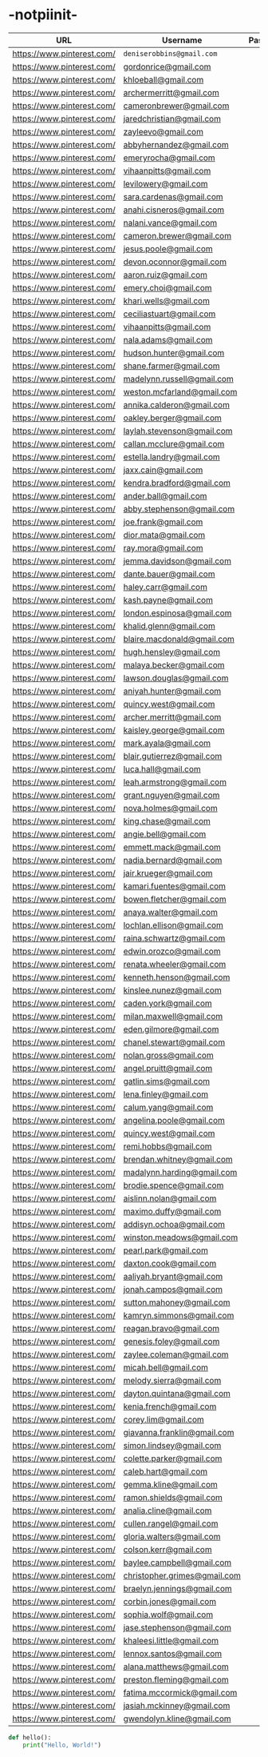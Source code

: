 # -notpiinit-
| URL                          | Username                     | Password       | Number |
|------------------------------|------------------------------|----------------|--------|
| https://www.pinterest.com/   |```deniserobbins@gmail.com```      | <n0tpiinit>    | 1      |
| https://www.pinterest.com/   | gordonrice@gmail.com         | <n0tpiinit>    | 2      |
| https://www.pinterest.com/   | khloeball@gmail.com          | <n0tpiinit>    | 3      |
| https://www.pinterest.com/   | archermerritt@gmail.com      | <n0tpiinit>    | 4      |
| https://www.pinterest.com/   | cameronbrewer@gmail.com      | <n0tpiinit>    | 5      |
| https://www.pinterest.com/   | jaredchristian@gmail.com     | <n0tpiinit>    | 6      |
| https://www.pinterest.com/   | zayleevo@gmail.com           | <n0tpiinit>    | 7      |
| https://www.pinterest.com/   | abbyhernandez@gmail.com      | <n0tpiinit>    | 8      |
| https://www.pinterest.com/   | emeryrocha@gmail.com         | <n0tpiinit>    | 9      |
| https://www.pinterest.com/   | vihaanpitts@gmail.com        | <n0tpiinit>    | 10     |
| https://www.pinterest.com/   | levilowery@gmail.com         | <n0tpiinit>    | 11     |
| https://www.pinterest.com/   | sara.cardenas@gmail.com      | <n0tpiinit>    | 12     |
| https://www.pinterest.com/   | anahi.cisneros@gmail.com     | <n0tpiinit>    | 13     |
| https://www.pinterest.com/   | nalani.vance@gmail.com       | <n0tpiinit>    | 14     |
| https://www.pinterest.com/   | cameron.brewer@gmail.com     | <n0tpiinit>    | 15     |
| https://www.pinterest.com/   | jesus.poole@gmail.com        | <n0tpiinit>    | 16     |
| https://www.pinterest.com/   | devon.oconnor@gmail.com      | <n0tpiinit>    | 17     |
| https://www.pinterest.com/   | aaron.ruiz@gmail.com         | <n0tpiinit>    | 18     |
| https://www.pinterest.com/   | emery.choi@gmail.com         | <n0tpiinit>    | 19     |
| https://www.pinterest.com/   | khari.wells@gmail.com        | <n0tpiinit>    | 20     |
| https://www.pinterest.com/   | ceciliastuart@gmail.com      | <n0tpiinit>    | 21     |
| https://www.pinterest.com/   | vihaanpitts@gmail.com        | <n0tpiinit>    | 22     |
| https://www.pinterest.com/   | nala.adams@gmail.com         | <n0tpiinit>    | 23     |
| https://www.pinterest.com/   | hudson.hunter@gmail.com      | <n0tpiinit>    | 24     |
| https://www.pinterest.com/   | shane.farmer@gmail.com       | <n0tpiinit>    | 25     |
| https://www.pinterest.com/   | madelynn.russell@gmail.com   | <n0tpiinit>    | 26     |
| https://www.pinterest.com/   | weston.mcfarland@gmail.com   | <n0tpiinit>    | 27     |
| https://www.pinterest.com/   | annika.calderon@gmail.com    | <n0tpiinit>    | 28     |
| https://www.pinterest.com/   | oakley.berger@gmail.com      | <n0tpiinit>    | 29     |
| https://www.pinterest.com/   | laylah.stevenson@gmail.com    | <n0tpiinit>    | 30     |
| https://www.pinterest.com/   | callan.mcclure@gmail.com     | <n0tpiinit>    | 31     |
| https://www.pinterest.com/   | estella.landry@gmail.com     | <n0tpiinit>    | 32     |
| https://www.pinterest.com/   | jaxx.cain@gmail.com          | <n0tpiinit>    | 33     |
| https://www.pinterest.com/   | kendra.bradford@gmail.com    | <n0tpiinit>    | 34     |
| https://www.pinterest.com/   | ander.ball@gmail.com         | <n0tpiinit>    | 35     |
| https://www.pinterest.com/   | abby.stephenson@gmail.com    | <n0tpiinit>    | 36     |
| https://www.pinterest.com/   | joe.frank@gmail.com          | <n0tpiinit>    | 37     |
| https://www.pinterest.com/   | dior.mata@gmail.com          | <n0tpiinit>    | 38     |
| https://www.pinterest.com/   | ray.mora@gmail.com           | <n0tpiinit>    | 39     |
| https://www.pinterest.com/   | jemma.davidson@gmail.com     | <n0tpiinit>    | 40     |
| https://www.pinterest.com/   | dante.bauer@gmail.com        | <n0tpiinit>    | 41     |
| https://www.pinterest.com/   | haley.carr@gmail.com         | <n0tpiinit>    | 42     |
| https://www.pinterest.com/   | kash.payne@gmail.com         | <n0tpiinit>    | 43     |
| https://www.pinterest.com/   | london.espinosa@gmail.com    | <n0tpiinit>    | 44     |
| https://www.pinterest.com/   | khalid.glenn@gmail.com       | <n0tpiinit>    | 45     |
| https://www.pinterest.com/   | blaire.macdonald@gmail.com    | <n0tpiinit>    | 46     |
| https://www.pinterest.com/   | hugh.hensley@gmail.com       | <n0tpiinit>    | 47     |
| https://www.pinterest.com/   | malaya.becker@gmail.com      | <n0tpiinit>    | 48     |
| https://www.pinterest.com/   | lawson.douglas@gmail.com     | <n0tpiinit>    | 49     |
| https://www.pinterest.com/   | aniyah.hunter@gmail.com      | <n0tpiinit>    | 50     |
| https://www.pinterest.com/   | quincy.west@gmail.com        | <n0tpiinit>    | 51     |
| https://www.pinterest.com/   | archer.merritt@gmail.com     | <n0tpiinit>    | 52     |
| https://www.pinterest.com/   | kaisley.george@gmail.com     | <n0tpiinit>    | 53     |
| https://www.pinterest.com/   | mark.ayala@gmail.com         | <n0tpiinit>    | 54     |
| https://www.pinterest.com/   | blair.gutierrez@gmail.com    | <n0tpiinit>    | 55     |
| https://www.pinterest.com/   | luca.hall@gmail.com          | <n0tpiinit>    | 56     |
| https://www.pinterest.com/   | leah.armstrong@gmail.com     | <n0tpiinit>    | 57     |
| https://www.pinterest.com/   | grant.nguyen@gmail.com       | <n0tpiinit>    | 58     |
| https://www.pinterest.com/   | nova.holmes@gmail.com        | <n0tpiinit>    | 59     |
| https://www.pinterest.com/   | king.chase@gmail.com         | <n0tpiinit>    | 60     |
| https://www.pinterest.com/   | angie.bell@gmail.com         | <n0tpiinit>    | 61     |
| https://www.pinterest.com/   | emmett.mack@gmail.com        | <n0tpiinit>    | 62     |
| https://www.pinterest.com/   | nadia.bernard@gmail.com      | <n0tpiinit>    | 63     |
| https://www.pinterest.com/   | jair.krueger@gmail.com       | <n0tpiinit>    | 64     |
| https://www.pinterest.com/   | kamari.fuentes@gmail.com     | <n0tpiinit>    | 65     |
| https://www.pinterest.com/   | bowen.fletcher@gmail.com     | <n0tpiinit>    | 66     |
| https://www.pinterest.com/   | anaya.walter@gmail.com       | <n0tpiinit>    | 67     |
| https://www.pinterest.com/   | lochlan.ellison@gmail.com    | <n0tpiinit>    | 68     |
| https://www.pinterest.com/   | raina.schwartz@gmail.com     | <n0tpiinit>    | 69     |
| https://www.pinterest.com/   | edwin.orozco@gmail.com       | <n0tpiinit>    | 70     |
| https://www.pinterest.com/   | renata.wheeler@gmail.com     | <n0tpiinit>    | 71     |
| https://www.pinterest.com/   | kenneth.henson@gmail.com     | <n0tpiinit>    | 72     |
| https://www.pinterest.com/   | kinslee.nunez@gmail.com      | <n0tpiinit>    | 73     |
| https://www.pinterest.com/   | caden.york@gmail.com         | <n0tpiinit>    | 74     |
| https://www.pinterest.com/   | milan.maxwell@gmail.com      | <n0tpiinit>    | 75     |
| https://www.pinterest.com/   | eden.gilmore@gmail.com       | <n0tpiinit>    | 76     |
| https://www.pinterest.com/   | chanel.stewart@gmail.com     | <n0tpiinit>    | 77     |
| https://www.pinterest.com/   | nolan.gross@gmail.com        | <n0tpiinit>    | 78     |
| https://www.pinterest.com/   | angel.pruitt@gmail.com       | <n0tpiinit>    | 79     |
| https://www.pinterest.com/   | gatlin.sims@gmail.com        | <n0tpiinit>    | 80     |
| https://www.pinterest.com/   | lena.finley@gmail.com        | <n0tpiinit>    | 81     |
| https://www.pinterest.com/   | calum.yang@gmail.com         | <n0tpiinit>    | 82     |
| https://www.pinterest.com/   | angelina.poole@gmail.com     | <n0tpiinit>    | 83     |
| https://www.pinterest.com/   | quincy.west@gmail.com        | <n0tpiinit>    | 84     |
| https://www.pinterest.com/   | remi.hobbs@gmail.com         | <n0tpiinit>    | 85     |
| https://www.pinterest.com/   | brendan.whitney@gmail.com    | <n0tpiinit>    | 86     |
| https://www.pinterest.com/   | madalynn.harding@gmail.com    | <n0tpiinit>    | 87     |
| https://www.pinterest.com/   | brodie.spence@gmail.com      | <n0tpiinit>    | 88     |
| https://www.pinterest.com/   | aislinn.nolan@gmail.com      | <n0tpiinit>    | 89     |
| https://www.pinterest.com/   | maximo.duffy@gmail.com       | <n0tpiinit>    | 90     |
| https://www.pinterest.com/   | addisyn.ochoa@gmail.com      | <n0tpiinit>    | 91     |
| https://www.pinterest.com/   | winston.meadows@gmail.com    | <n0tpiinit>    | 92     |
| https://www.pinterest.com/   | pearl.park@gmail.com         | <n0tpiinit>    | 93     |
| https://www.pinterest.com/   | daxton.cook@gmail.com        | <n0tpiinit>    | 94     |
| https://www.pinterest.com/   | aaliyah.bryant@gmail.com     | <n0tpiinit>    | 95     |
| https://www.pinterest.com/   | jonah.campos@gmail.com       | <n0tpiinit>    | 96     |
| https://www.pinterest.com/   | sutton.mahoney@gmail.com     | <n0tpiinit>    | 97     |
| https://www.pinterest.com/   | kamryn.simmons@gmail.com     | <n0tpiinit>    | 98     |
| https://www.pinterest.com/   | reagan.bravo@gmail.com       | <n0tpiinit>    | 99     |
| https://www.pinterest.com/   | genesis.foley@gmail.com      | <n0tpiinit>    | 100    |
| https://www.pinterest.com/   | zaylee.coleman@gmail.com     | <n0tpiinit>    | 101    |
| https://www.pinterest.com/   | micah.bell@gmail.com         | <n0tpiinit>    | 102    |
| https://www.pinterest.com/   | melody.sierra@gmail.com      | <n0tpiinit>    | 103    |
| https://www.pinterest.com/   | dayton.quintana@gmail.com    | <n0tpiinit>    | 104    |
| https://www.pinterest.com/   | kenia.french@gmail.com       | <n0tpiinit>    | 105    |
| https://www.pinterest.com/   | corey.lim@gmail.com          | <n0tpiinit>    | 106    |
| https://www.pinterest.com/   | giavanna.franklin@gmail.com   | <n0tpiinit>    | 107    |
| https://www.pinterest.com/   | simon.lindsey@gmail.com      | <n0tpiinit>    | 108    |
| https://www.pinterest.com/   | colette.parker@gmail.com     | <n0tpiinit>    | 109    |
| https://www.pinterest.com/   | caleb.hart@gmail.com         | <n0tpiinit>    | 110    |
| https://www.pinterest.com/   | gemma.kline@gmail.com        | <n0tpiinit>    | 111    |
| https://www.pinterest.com/   | ramon.shields@gmail.com      | <n0tpiinit>    | 112    |
| https://www.pinterest.com/   | analia.cline@gmail.com       | <n0tpiinit>    | 113    |
| https://www.pinterest.com/   | cullen.rangel@gmail.com      | <n0tpiinit>    | 114    |
| https://www.pinterest.com/   | gloria.walters@gmail.com     | <n0tpiinit>    | 115    |
| https://www.pinterest.com/   | colson.kerr@gmail.com        | <n0tpiinit>    | 116    |
| https://www.pinterest.com/   | baylee.campbell@gmail.com    | <n0tpiinit>    | 117    |
| https://www.pinterest.com/   | christopher.grimes@gmail.com | <n0tpiinit>    | 118    |
| https://www.pinterest.com/   | braelyn.jennings@gmail.com   | <n0tpiinit>    | 119    |
| https://www.pinterest.com/   | corbin.jones@gmail.com       | <n0tpiinit>    | 120    |
| https://www.pinterest.com/   | sophia.wolf@gmail.com        | <n0tpiinit>    | 121    |
| https://www.pinterest.com/   | jase.stephenson@gmail.com    | <n0tpiinit>    | 122    |
| https://www.pinterest.com/   | khaleesi.little@gmail.com    | <n0tpiinit>    | 123    |
| https://www.pinterest.com/   | lennox.santos@gmail.com      | <n0tpiinit>    | 124    |
| https://www.pinterest.com/   | alana.matthews@gmail.com     | <n0tpiinit>    | 125    |
| https://www.pinterest.com/   | preston.fleming@gmail.com    | <n0tpiinit>    | 126    |
| https://www.pinterest.com/   | fatima.mccormick@gmail.com   | <n0tpiinit>    | 127    |
| https://www.pinterest.com/   | jasiah.mckinney@gmail.com    | <n0tpiinit>    | 128    |
| https://www.pinterest.com/   | gwendolyn.kline@gmail.com    | <n0tpiinit>    | 129    |


```python
def hello():
    print("Hello, World!")
